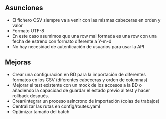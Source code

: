 ## Asunciones
- El fichero CSV siempre va a venir con las mismas cabeceras en orden y valor
- Formato UTF-8
- En este caso asumimos que una row mal formada es una row con una fecha de estreno con formato diferente a Y-m-d
- No hay necesidad de autenticación de usuarios para usar la API

## Mejoras
- Crear una configuración en BD para la importación de diferentes formatos en los CSV (diferentes cabeceras y orden de columnas)
- Mejorar el test existente con un mock de los accesos a la BD o añadiendo la capacidad de guardar el estado previo al test y hacer rollback después.
- Crear/integrar un proceso asíncrono de importación (colas de trabajos)
- Centralizar las rutas en config/routes.yaml
- Optimizar tamaño del batch